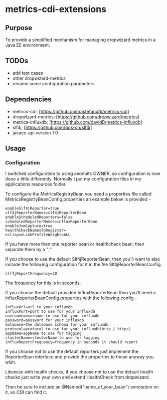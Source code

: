 # metrics-cdi-extensions

## Purpose

To provide a simplified mechanism for managing dropwizard metrics in a Java EE environment.  

## TODOs

* add test cases
* other dropwizard-metrics
* rename some configuration parameters

## Dependencies

* metrics-cdi; [https://github.com/astefanutti/metrics-cdi]
* dropwizard-metrics; [https://github.com/dropwizard/metrics]
* metrics-influxdb; [https://github.com/davidB/metrics-influxdb]
* slf4j; [https://github.com/qos-ch/slf4j]
* javaee-api version 7.0

## Usage

### Configuration
I switched configuration to using aeonbits OWNER, so configuration is now done a little differently.
Normally I put my configuration files in my applications resources folder.

To configure the MetricsRegistryBean you need a properties file called MetricsRegistryBeanConfig.properties an example
below is provided -

```
enableSlf4jReporter=true
slf4jReporterNames=slf4jReporterBean
enableScheduledReporters=false
scheduledReporterNames=influxReporterBean
enableJvmCapture=true
healthCheckNamesToRegister=
eclispseLinkProfileWeight=ALL
```
If you have more than one reporter bean or healthcheck bean, then separate them by a ";".

If you choose to use the default Slf4jReporterBean, then you'll want to also include the following configuration for it
in the file Slf4jReporterBeanConfig.

```
slf4jReportFrequency=30
```
The frequency for this is in seconds.


If you choose the default provided InfluxReporterBean then you'll need a InfluxReporterBeanConfig.properties with the
following config -

```
influxUrl=url to your influxdb
influxPort=port to use for your influxdb
username=username to use for your influxdb
password=password for your influxdb
database=the database schema for your influxdb
protocol=protocol to use for your influxdb(http / https)
appName=appName to use for tagging
clusterName=clusterName to use for tagging
influxReportFrequency=frequency in seconds it should report
```

If you choose not to use the default reporters just implement the ReporterBean interface and provide the properties to
those anyway you wish.

Likewise with health checks, if you choose not to use the default health checks just write your own and extend HealthCheck
from dropwizard.

Then be sure to include an @Named("name_of_your_bean") annotation on it, so CDI can find it.